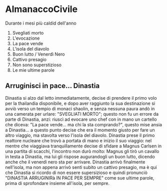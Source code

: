 # AlmanaccoCivile

Durante i mesi più caldid dell'anno

1. Svegliati morto
2. L'evocazione
3. La pace vende
4. L'isola del diavolo
5. Buon lutto / Venerdì Nero
6. Cattivo presagio
7. Non sono superstizioso
8. Le mie ultime parole

## Arruginisci in pace... Dinastia

Dinastia si alzo dal letto immediatamente, decise di prendere il primo volo per la thailandia disponibile, e dopo aver raggiunto la sua destinazione si avviò verso un tempio di monaci shaolin, e senza nessuna paura andò in una camerata per urlare: "SVEGLIATI MORTO"; questo non fu un errore da parte di Dinastia, anzi: riuscì ad evocare uno chef con in mano un cartello che diceva: "La pace vende... ma chi la sta comprando?", questo mise ansia a Dinastia... a questo punto decise che era il momento giusto per fare un altro viaggio, ma stavolta verso l'isola del diavolo.
Dinastia prese il primo reattore nucleare che trovò a portata di mano e inizio il suo viaggio: nel mentre che viaggiava tranquillamente decise di sfidare a Magnus Carlsen in una partita di scacchi, l'incontro non durò molto: Magnus gli tirò un cavallo in testa a Dinastia, ma lui gli rispose augurandogli un buon lutto, dicendo anche che il venerdì nero sta per arrivare. 
Dinastia arrivò finalmente nell'isola, ma non appena arrivò sentì subito un cattivo presagio, ma è qui che Dinastia si ricordo di non essere supersizioso e quindi pronunciò "DINASTIA ARRUGINIRà IN PACE PER SEMPRE" come sue ultime parole, prima di sprofondare insieme all'isola, per sempre.
